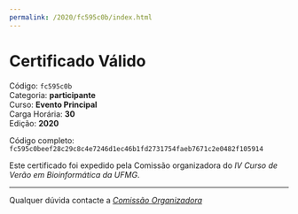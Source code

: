 ```yaml
---
permalink: /2020/fc595c0b/index.html
---
```


# Certificado Válido

Código: `fc595c0b`<br>
Categoria: **participante**<br>
Curso: **Evento Principal**<br>
Carga Horária: **30**<br>
Edição: **2020**<br>


Código completo: `fc595c0beef28c29c8c4e7246d1ec46b1fd2731754faeb7671c2e0482f105914`


Este certificado foi expedido pela Comissão organizadora do *IV Curso de Verão em Bioinformática da UFMG*.

----

Qualquer dúvida contacte a [_Comissão Organizadora_](<mailto:cursobioinfoufmg@gmail.com$subject=[Certificados]>)

